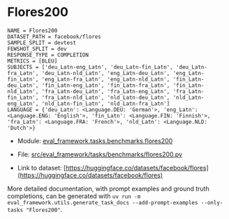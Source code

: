 # Flores200

````
NAME = Flores200
DATASET_PATH = facebook/flores
SAMPLE_SPLIT = devtest
FEWSHOT_SPLIT = dev
RESPONSE_TYPE = COMPLETION
METRICS = [BLEU]
SUBJECTS = ['deu_Latn-eng_Latn', 'deu_Latn-fin_Latn', 'deu_Latn-fra_Latn', 'deu_Latn-nld_Latn', 'eng_Latn-deu_Latn', 'eng_Latn-fin_Latn', 'eng_Latn-fra_Latn', 'eng_Latn-nld_Latn', 'fin_Latn-deu_Latn', 'fin_Latn-eng_Latn', 'fin_Latn-fra_Latn', 'fin_Latn-nld_Latn', 'fra_Latn-deu_Latn', 'fra_Latn-eng_Latn', 'fra_Latn-fin_Latn', 'fra_Latn-nld_Latn', 'nld_Latn-deu_Latn', 'nld_Latn-eng_Latn', 'nld_Latn-fin_Latn', 'nld_Latn-fra_Latn']
LANGUAGE = {'deu_Latn': <Language.DEU: 'German'>, 'eng_Latn': <Language.ENG: 'English'>, 'fin_Latn': <Language.FIN: 'Finnish'>, 'fra_Latn': <Language.FRA: 'French'>, 'nld_Latn': <Language.NLD: 'Dutch'>}
````

- Module: [eval_framework.tasks.benchmarks.flores200](eval_framework.tasks.benchmarks.flores200)

- File: [src/eval_framework/tasks/benchmarks/flores200.py](../../src/eval_framework/tasks/benchmarks/flores200.py)

- Link to dataset: [https://huggingface.co/datasets/facebook/flores](https://huggingface.co/datasets/facebook/flores)

More detailed documentation, with prompt examples and ground truth completions, can be generated with `uv run -m eval_framework.utils.generate_task_docs --add-prompt-examples --only-tasks "Flores200"`.
